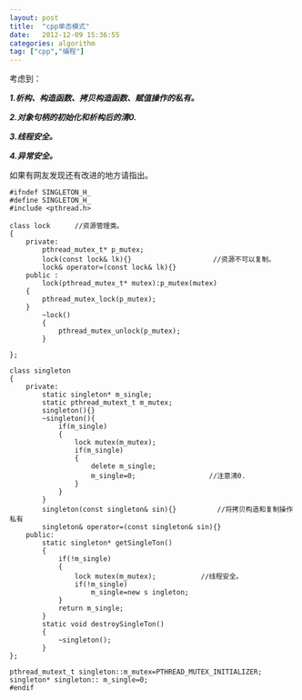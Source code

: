```yaml
---
layout: post
title:  "cpp单态模式"
date:   2012-12-09 15:36:55
categories: algorithm  
tag: ["cpp","编程"]
---
```

考虑到：

***1.析构、构造函数、拷贝构造函数、赋值操作的私有。***

***2.对象句柄的初始化和析构后的清0.***

***3.线程安全。***

***4.异常安全。***

如果有网友发现还有改进的地方请指出。

	#ifndef SINGLETON_H_  
	#define SINGLETON_H_  
	#include <pthread.h>  

	class lock      //资源管理类。  
	{  
		private:  
			pthread_mutex_t* p_mutex;  
			lock(const lock& lk){}                    //资源不可以复制。  
			lock& operator=(const lock& lk){}  
		public :  
			lock(pthread_mutex_t* mutex):p_mutex(mutex)  
		{  
			pthread_mutex_lock(p_mutex);  
		}  
			~lock()  
			{  
				pthread_mutex_unlock(p_mutex);  
			}  

	};  

	class singleton  
	{  
		private:  
			static singleton* m_single;  
			static pthread_mutext_t m_mutex;  
			singleton(){}  
			~singleton(){  
				if(m_single)  
				{  
					lock mutex(m_mutex);  
					if(m_single)  
					{  
						delete m_single;  
						m_single=0;                  //注意清0.  
					}  
				}  
			}  
			singleton(const singleton& sin){}          //将拷贝构造和复制操作私有  
			singleton& operator=(const singleton& sin){}  
		public:  
			static singleton* getSingleTon()  
			{  
				if(!m_single)  
				{  
					lock mutex(m_mutex);           //线程安全。  
					if(!m_single)  
						m_single=new s ingleton;  
				}  
				return m_single;  
			}  
			static void destroySingleTon()  
			{  
				~singleton();  
			}  
	};  

	pthread_mutext_t singleton::m_mutex=PTHREAD_MUTEX_INITIALIZER;  
	singleton* singleton:: m_single=0;  
	#endif  
